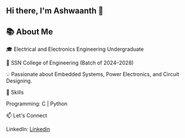 

## Hi there, I'm Ashwaanth 👋

## 📚 About Me
🎓 Electrical and Electronics Engineering Undergraduate

🏫 SSN College of Engineering (Batch of 2024–2028)

💡 Passionate about Embedded Systems, Power Electronics, and Circuit Designing.

<!--🌱 Currently learning: Python, C++, IoT, and Machine Learning-->

🚀 Skills

Programming: C | Python

<!--Tools: MATLAB, Arduino, Raspberry Pi-->

📫 Let's Connect

LinkedIn: [Linkedin](https://www.linkedin.com/in/ashwaanthrs)

